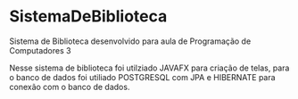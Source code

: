 # SistemaDeBiblioteca
Sistema de Biblioteca desenvolvido para aula de Programação de Computadores 3

Nesse sistema de biblioteca foi utilziado JAVAFX para criação de telas, para o banco de dados foi utiliado POSTGRESQL com JPA e HIBERNATE para conexão
com o banco de dados.
